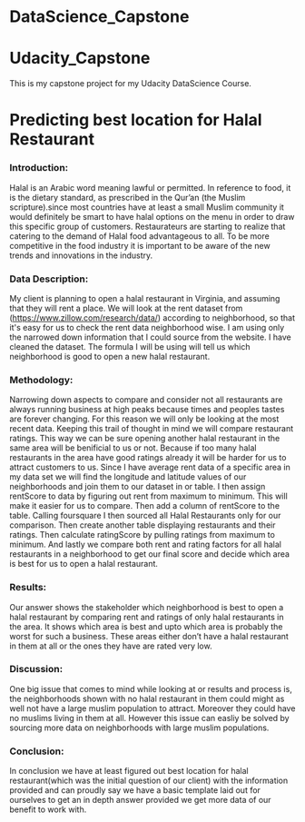 # DataScience_Capstone

# Udacity_Capstone
This is my capstone project for my Udacity DataScience Course.

 # Predicting best location for Halal Restaurant
### Introduction: 
   Halal is an Arabic word meaning lawful or permitted. In
reference to food, it is the dietary standard, as prescribed in the Qur’an (the
Muslim scripture).since most countries have at least a small Muslim
community it would definitely be smart to have halal options on the menu
in order to draw this specific group of customers. Restaurateurs are starting
to realize that catering to the demand of Halal food advantageous to all. To
be more competitive in the food industry it is important to be aware of the
new trends and innovations in the industry.

### Data Description: 
   My client is planning to open a halal restaurant in 
Virginia, and assuming that they will rent a place. We will look at the rent
dataset from (https://www.zillow.com/research/data/) according to
neighborhood, so that it's easy for us to check the rent data neighborhood
wise. I am using only the narrowed down information that I could source
from the website. I have cleaned the dataset. The formula I will be using will tell us
which neighborhood is good to open a new halal restaurant.

### Methodology: 
   Narrowing down aspects to compare and consider not all
restaurants are always running business at high peaks because times and
peoples tastes are forever changing. For this reason we will only be looking
at the most recent data. Keeping this trail of thought in mind we will
compare restaurant ratings. This way we can be sure opening another halal
restaurant in the same area will be benificial to us or not. Because if too
many halal restaurants in the area have good ratings already it will be
harder for us to attract customers to us. Since I have average rent data of a
specific area in my data set we will find the longitude and latitude values of
our neighborhoods and join them to our dataset in or table. I then assign
rentScore to data by figuring out rent from maximum to minimum. This
will make it easier for us to compare. Then add a column of rentScore to the
table. Calling foursquare I then sourced all Halal Restaurants only for our
comparison. Then create another table displaying restaurants and their
ratings. Then calculate ratingScore by pulling ratings from maximum to
minimum. And lastly we compare both rent and rating factors for all halal
restaurants in a neighborhood to get our final score and decide which area
is best for us to open a halal restaurant.

### Results: 
   Our answer shows the stakeholder which neighborhood is best
to open a halal restaurant by comparing rent and ratings of only halal
restaurants in the area. It shows which area is best and upto which area is
probably the worst for such a business. These areas either don’t have a halal
restaurant in them at all or the ones they have are rated very low.

### Discussion: 
   One big issue that comes to mind while looking at or results
and process is, the neighborhoods shown with no halal restaurant in them
could might as well not have a large muslim population to attract. Moreover
they could have no muslims living in them at all. However this issue can
easliy be solved by sourcing more data on neighborhoods with large muslim
populations.

### Conclusion: 
   In conclusion we have at least figured out best location for
halal restaurant(which was the initial question of our client) with the
information provided and can proudly say we have a basic template laid out
for ourselves to get an in depth answer provided we get more data of our
benefit to work with.
